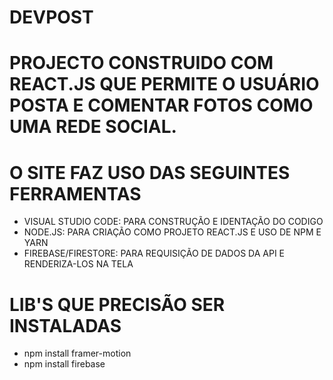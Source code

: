 # DEVPOST

# PROJECTO CONSTRUIDO COM REACT.JS QUE PERMITE O USUÁRIO POSTA E COMENTAR FOTOS COMO UMA REDE SOCIAL.
# O SITE FAZ USO DAS SEGUINTES FERRAMENTAS

- VISUAL STUDIO CODE: PARA CONSTRUÇÃO E IDENTAÇÃO DO CODIGO
- NODE.JS: PARA CRIAÇÃO COMO PROJETO REACT.JS E USO DE NPM E YARN
- FIREBASE/FIRESTORE: PARA REQUISIÇÃO DE DADOS DA API E RENDERIZA-LOS NA TELA

# LIB'S QUE PRECISÃO SER INSTALADAS

- npm install framer-motion
- npm install firebase
